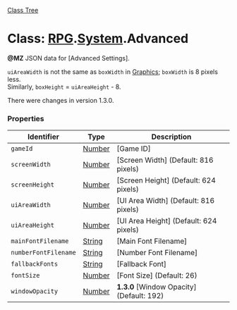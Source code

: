 [Class Tree](index.md)

# Class: [RPG](RPG.md).[System](RPG.System.md).Advanced
**@MZ** JSON data for [Advanced Settings].

`uiAreaWidth` is not the same as `boxWidth` in [Graphics](Graphics.md); `boxWidth` is 8 pixels less.  
Similarly, `boxHeight` = `uiAreaHeight` - 8.

There were changes in version 1.3.0.

### Properties

| Identifier                  | Type                                           | Description                       |
|-----------------------------|------------------------------------------------|-----------------------------------|
| `gameId`                    | [Number](Number.md)                           | [Game ID]                        |
| `screenWidth`               | [Number](Number.md)                           | [Screen Width] (Default: 816 pixels) |
| `screenHeight`              | [Number](Number.md)                           | [Screen Height] (Default: 624 pixels) |
| `uiAreaWidth`               | [Number](Number.md)                           | [UI Area Width] (Default: 816 pixels) |
| `uiAreaHeight`              | [Number](Number.md)                           | [UI Area Height] (Default: 624 pixels) |
| `mainFontFilename`          | [String](String.md)                           | [Main Font Filename]             |
| `numberFontFilename`        | [String](String.md)                           | [Number Font Filename]           |
| `fallbackFonts`             | [String](String.md)                           | [Fallback Font]                  |
| `fontSize`                  | [Number](Number.md)                           | [Font Size] (Default: 26)       |
| `windowOpacity`             | [Number](Number.md)                           | **1.3.0** [Window Opacity] (Default: 192) |
